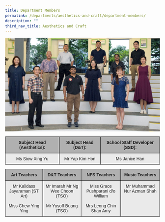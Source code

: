 ```yaml
---
title: Department Members
permalink: /departments/aesthetics-and-craft/department-members/
description: ""
third_nav_title: Aesthetics and Craft
---
```

![](/images/CT.jpg)
<style type="text/css">
.tg  {border-collapse:collapse;border-spacing:0;}
.tg td{border-color:black;border-style:solid;border-width:1px;font-family:Arial, sans-serif;font-size:14px;
  overflow:hidden;padding:10px 5px;word-break:normal;}
.tg th{border-color:black;border-style:solid;border-width:1px;font-family:Arial, sans-serif;font-size:14px;
  font-weight:normal;overflow:hidden;padding:10px 5px;word-break:normal;}
.tg .tg-ii8k{background-color:#EAEAEA;color:#222;text-align:center;vertical-align:top}
.tg .tg-pll1{background-color:#B0B0B0;color:#222;font-weight:bold;text-align:center;vertical-align:top}
</style>
<table class="tg">
<thead>
  <tr>
    <th class="tg-pll1">Subject Head (Aesthetics): </th>
    <th class="tg-pll1">Subject Head (D&amp;T): </th>
    <th class="tg-pll1">School Staff Developer (SSD):</th>
  </tr>
</thead>
<tbody>
  <tr>
    <td class="tg-ii8k">Ms Siow Xing Yu</td>
    <td class="tg-ii8k">Mr Yap Kim Hon</td>
    <td class="tg-ii8k"> Ms Janice Han</td>
  </tr>
</tbody>
</table>

<style type="text/css">
.tg  {border-collapse:collapse;border-spacing:0;}
.tg td{border-color:black;border-style:solid;border-width:1px;font-family:Arial, sans-serif;font-size:14px;
  overflow:hidden;padding:10px 5px;word-break:normal;}
.tg th{border-color:black;border-style:solid;border-width:1px;font-family:Arial, sans-serif;font-size:14px;
  font-weight:normal;overflow:hidden;padding:10px 5px;word-break:normal;}
.tg .tg-ii8k{background-color:#EAEAEA;color:#222;text-align:center;vertical-align:top}
.tg .tg-dwlh{background-color:#B0B0B0;color:#222;font-weight:bold;text-align:center;vertical-align:middle}
.tg .tg-pll1{background-color:#B0B0B0;color:#222;font-weight:bold;text-align:center;vertical-align:top}
</style>
<table class="tg">
<thead>
  <tr>
    <th class="tg-pll1">Art Teachers</th>
    <th class="tg-pll1">D&amp;T Teachers</th>
    <th class="tg-pll1">NFS Teachers</th>
    <th class="tg-dwlh"><span style="color:#222;background-color:#B0B0B0">Music Teachers </span></th>
  </tr>
</thead>
<tbody>
  <tr>
    <td class="tg-ii8k">Mr Kalidass Jayaraman (ST Art)<br><br> Miss Chew Ying Ying</td>
    <td class="tg-ii8k">Mr Imarah Mr Ng Wee Choon (TSO)<br><br>Mr Yusoff Buang (TSO)</td>
    <td class="tg-ii8k">Miss Grace Pushparani d/o William <br><br>Mrs Leong Chin Shan Amy<br></td>
    <td class="tg-ii8k"><span style="font-weight:normal"> Mr Muhammad Nur Azman Shah </span></td>
  </tr>
</tbody>
</table>